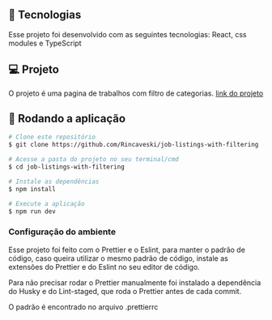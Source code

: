 ## 🚀 Tecnologias

Esse projeto foi desenvolvido com as seguintes tecnologias:
React, css modules e TypeScript

## 💻 Projeto

O projeto é uma pagina de trabalhos com filtro de categorias.
[link do projeto](https://www.frontendmentor.io/challenges/job-listings-with-filtering-ivstIPCt)

## 🧭 Rodando a aplicação

```bash
# Clone este repositório
$ git clone https://github.com/Rincaveski/job-listings-with-filtering

# Acesse a pasta do projeto no seu terminal/cmd
$ cd job-listings-with-filtering

# Instale as dependências
$ npm install

# Execute a aplicação
$ npm run dev
```

### Configuração do ambiente
Esse projeto foi feito com o Prettier e o Eslint, para manter o padrão de código, caso queira utilizar o mesmo padrão de código, instale as extensões do Prettier e do Eslint no seu editor de código.

Para não precisar rodar o Prettier manualmente foi instalado a dependência do Husky e do Lint-staged, que roda o Prettier antes de cada commit.

O padrão é encontrado no arquivo .prettierrc